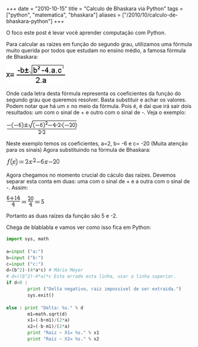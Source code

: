 +++
date = "2010-10-15"
title = "Calculo de Bhaskara via Python"
tags = ["python", "matematica", "bhaskara"]
aliases = ["/2010/10/calculo-de-bhaskara-python"]
+++

O foco este post é levar você aprender computação com Python.

Para calcular as raízes em função do segundo grau, utilizamos uma fórmula muito querida por todos que estudam no ensino médio, a famosa fórmula de Bhaskara:

![Calculo de Bhaskara](/blog/bhaskara-1.gif)

Onde cada letra desta fórmula representa os coeficientes da função do segundo grau que queremos resolver. Basta substituir e achar os valores. Podem notar que há um ± no meio da fórmula. Pois é, é daí que irá sair dois resultados: um com o sinal de + e outro com o sinal de -. Veja o exemplo:

![Calculo de Bhaskara](/blog/bhaskara-2.gif)

Neste exemplo temos os coeficientes, a=2, b= -6 e c= -20 (Muita atenção para os sinais)
Agora substituindo na fórmula de Bhaskara:

![Calculo de Bhaskara](/blog/bhaskara-3.gif)

Agora chegamos no momento crucial do cáculo das raízes.
Devemos separar esta conta em duas: uma com o sinal de + e a outra com o sinal de -. Assim:

![Calculo de Bhaskara](/blog/bhaskara-4.gif)

Portanto as duas raízes da função são 5 e -2.

Chega de blablabla e vamos ver como isso fica em Python:

```python
import sys, math

a=input ("a:")
b=input ("b:")
c=input ("c:")
d=(b^2)-(4*a*c) # Mário Meyer
# d=((b^2)-4*a)*c Esta errado esta linha, usar a linha superior.
if d<0 :
        print ("Delta negativo, raiz impossivel de ser extraida.")
        sys.exit()

else : print "Delta: %s." % d
        m1=math.sqrt(d)
        x1=(-b+m1)/(2*a)
        x2=(-b-m1)/(2*a)
        print "Raiz ~ X1= %s." % x1
        print "Raiz ~ X2= %s." % x2
```
